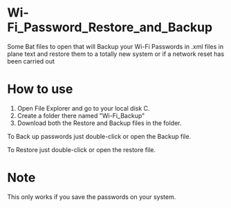 # Wi-Fi_Password_Restore_and_Backup
Some Bat files to open that will Backup your Wi-Fi Passwords in .xml files in plane text and restore them to a totally new system or if a network reset has been carried out
# How to use
1. Open File Explorer and go to your local disk C.
2. Create a folder there named "Wi-Fi_Backup"
3. Download both the Restore and Backup files in the folder.

To Back up passwords just double-click or open the Backup file. 

To Restore just double-click or open the restore file.
# Note 
This only works if you save the passwords on your system.
